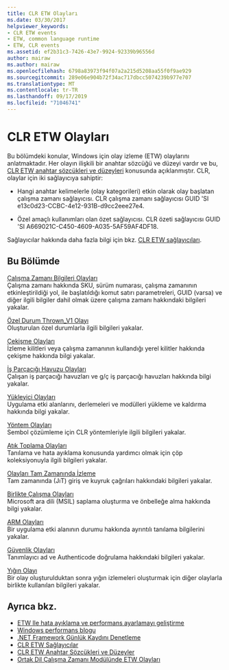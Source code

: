 ```yaml
---
title: CLR ETW Olayları
ms.date: 03/30/2017
helpviewer_keywords:
- CLR ETW events
- ETW, common language runtime
- ETW, CLR events
ms.assetid: ef2b31c3-7426-43e7-9924-92339b96556d
author: mairaw
ms.author: mairaw
ms.openlocfilehash: 6798a83973f94f07a2a215d5208aa55f0f9ae929
ms.sourcegitcommit: 289e06e904b72f34ac717dbcc5074239b977e707
ms.translationtype: MT
ms.contentlocale: tr-TR
ms.lasthandoff: 09/17/2019
ms.locfileid: "71046741"
---
```

# <a name="clr-etw-events"></a>CLR ETW Olayları
Bu bölümdeki konular, Windows için olay izleme (ETW) olaylarını anlatmaktadır. Her olayın ilişkili bir anahtar sözcüğü ve düzeyi vardır ve bu, [CLR ETW anahtar sözcükleri ve düzeyleri](clr-etw-keywords-and-levels.md) konusunda açıklanmıştır. CLR, olaylar için iki sağlayıcıya sahiptir:  
  
- Hangi anahtar kelimelerle (olay kategorileri) etkin olarak olay başlatan çalışma zamanı sağlayıcısı. CLR çalışma zamanı sağlayıcısı GUID 'SI e13c0d23-CCBC-4e12-931B-d9cc2eee27e4.  
  
- Özel amaçlı kullanımları olan özet sağlayıcısı. CLR özeti sağlayıcısı GUID 'SI A669021C-C450-4609-A035-5AF59AF4DF18.  
  
 Sağlayıcılar hakkında daha fazla bilgi için bkz. [CLR ETW sağlayıcıları](clr-etw-providers.md).  
  
## <a name="in-this-section"></a>Bu Bölümde  
 [Çalışma Zamanı Bilgileri Olayları](runtime-information-etw-events.md)  
 Çalışma zamanı hakkında SKU, sürüm numarası, çalışma zamanının etkinleştirildiği yol, ile başlatıldığı komut satırı parametreleri, GUID (varsa) ve diğer ilgili bilgiler dahil olmak üzere çalışma zamanı hakkındaki bilgileri yakalar.  
  
 [Özel Durum Thrown_V1 Olayı](exception-thrown-v1-etw-event.md)  
 Oluşturulan özel durumlarla ilgili bilgileri yakalar.  
  
 [Çekişme Olayları](contention-etw-events.md)  
 İzleme kilitleri veya çalışma zamanının kullandığı yerel kilitler hakkında çekişme hakkında bilgi yakalar.  
  
 [İş Parçacığı Havuzu Olayları](thread-pool-etw-events.md)  
 Çalışan iş parçacığı havuzları ve g/ç iş parçacığı havuzları hakkında bilgi yakalar.  
  
 [Yükleyici Olayları](loader-etw-events.md)  
 Uygulama etki alanlarını, derlemeleri ve modülleri yükleme ve kaldırma hakkında bilgi yakalar.  
  
 [Yöntem Olayları](method-etw-events.md)  
 Sembol çözümleme için CLR yöntemleriyle ilgili bilgileri yakalar.  
  
 [Atık Toplama Olayları](garbage-collection-etw-events.md)  
 Tanılama ve hata ayıklama konusunda yardımcı olmak için çöp koleksiyonuyla ilgili bilgileri yakalar.  
  
 [Olayları Tam Zamanında İzleme](jit-tracing-etw-events.md)  
 Tam zamanında (JıT) giriş ve kuyruk çağrıları hakkındaki bilgileri yakalar.  
  
 [Birlikte Çalışma Olayları](interop-etw-events.md)  
 Microsoft ara dili (MSIL) saplama oluşturma ve önbelleğe alma hakkında bilgi yakalar.  
  
 [ARM Olayları](application-domain-resource-monitoring-arm-etw-events.md)  
 Bir uygulama etki alanının durumu hakkında ayrıntılı tanılama bilgilerini yakalar.  
  
 [Güvenlik Olayları](security-etw-events.md)  
 Tanımlayıcı ad ve Authenticode doğrulama hakkındaki bilgileri yakalar.  
  
 [Yığın Olayı](stack-etw-event.md)  
 Bir olay oluşturulduktan sonra yığın izlemeleri oluşturmak için diğer olaylarla birlikte kullanılan bilgileri yakalar.  
  
## <a name="see-also"></a>Ayrıca bkz.

- [ETW Ile hata ayıklama ve performans ayarlamayı geliştirme](https://go.microsoft.com/fwlink/?LinkId=179696)
- [Windows performans blogu](https://go.microsoft.com/fwlink/?LinkId=179509)
- [.NET Framework Günlük Kaydını Denetleme](controlling-logging.md)
- [CLR ETW Sağlayıcılar](clr-etw-providers.md)
- [CLR ETW Anahtar Sözcükleri ve Düzeyler](clr-etw-keywords-and-levels.md)
- [Ortak Dil Çalışma Zamanı Modülünde ETW Olayları](etw-events-in-the-common-language-runtime.md)
